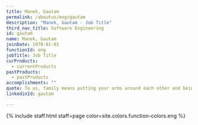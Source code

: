 ```yaml
---
title: Manek, Gautam
permalink: /aboutus/eng/gautam
description: "Manek, Gautam - Job Title"
third_nav_title: Software Engineering
id: gautam
name: Manek, Gautam
joinDate: 1970-01-01
functionId: eng
jobTitle: Job Title
curProducts:
  - currentProducts
pastProducts:
  - pastProducts
accomplishments: ""
quote: To us, family means putting your arms around each other and being there.
linkedinId: gautam

---
```


{% include staff.html staff=page color=site.colors.function-colors.eng %}
